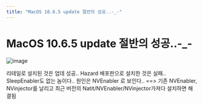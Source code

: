 ```yaml
---
title: "MacOS 10.6.5 update 절반의 성공..-_-"
---
```

# MacOS 10.6.5 update 절반의 성공..-_-

![image](49cbefb2da689cfc60556ba3206f7151.png)


리테일로 설치된 것은 업데 성공..
Hazard 배포판으로 설치한 것은 실패..
SleepEnabler도 없는 놈이다..
원인은 NVEnabler 로 보인다..
==> 기존 NVEnabler, NVinjector를 날리고 최근 버전의 Natit/NVEnabler/NVinjector가져다 설치하면 해결됨

